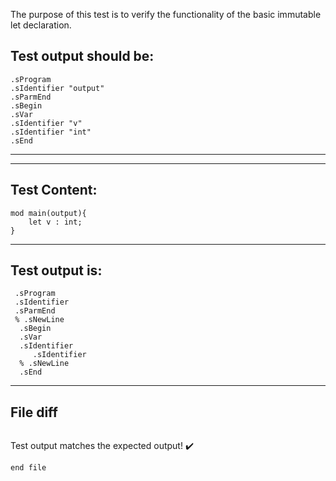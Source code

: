 The purpose of this test is to verify the functionality of the basic immutable let declaration.

Test output should be:
--------------------------
```
.sProgram
.sIdentifier "output"
.sParmEnd
.sBegin
.sVar
.sIdentifier "v"
.sIdentifier "int"
.sEnd

```
-------------------------


-------------------------

Test Content: 
-------------------------
```
mod main(output){
    let v : int;
}
```
------------------------
Test output is: 
-------------------------
```
 .sProgram
 .sIdentifier
 .sParmEnd
 % .sNewLine
  .sBegin
  .sVar
  .sIdentifier
     .sIdentifier
  % .sNewLine
  .sEnd

```
------------------------

File diff
-------------------------
```diff

```
Test output matches the expected output! :heavy_check_mark:

```
end file
